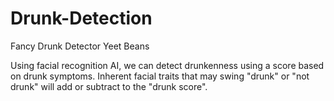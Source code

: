 # Drunk-Detection

Fancy Drunk Detector Yeet Beans

Using facial recognition AI, we can detect drunkenness using a score based on drunk symptoms. Inherent facial traits that may swing "drunk" or "not drunk" will add or subtract to the "drunk score".
